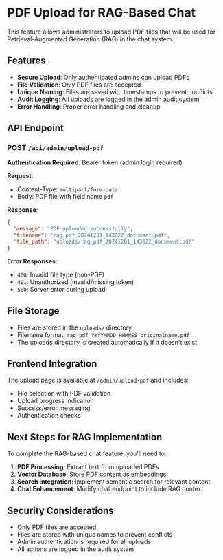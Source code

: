 # PDF Upload for RAG-Based Chat

This feature allows administrators to upload PDF files that will be used for Retrieval-Augmented Generation (RAG) in the chat system.

## Features

- **Secure Upload**: Only authenticated admins can upload PDFs
- **File Validation**: Only PDF files are accepted
- **Unique Naming**: Files are saved with timestamps to prevent conflicts
- **Audit Logging**: All uploads are logged in the admin audit system
- **Error Handling**: Proper error handling and cleanup

## API Endpoint

### POST `/api/admin/upload-pdf`

**Authentication Required**: Bearer token (admin login required)

**Request**:
- Content-Type: `multipart/form-data`
- Body: PDF file with field name `pdf`

**Response**:
```json
{
  "message": "PDF uploaded successfully",
  "filename": "rag_pdf_20241201_143022_document.pdf",
  "file_path": "uploads/rag_pdf_20241201_143022_document.pdf"
}
```

**Error Responses**:
- `400`: Invalid file type (non-PDF)
- `401`: Unauthorized (invalid/missing token)
- `500`: Server error during upload

## File Storage

- Files are stored in the `uploads/` directory
- Filename format: `rag_pdf_YYYYMMDD_HHMMSS_originalname.pdf`
- The uploads directory is created automatically if it doesn't exist

## Frontend Integration

The upload page is available at `/admin/upload-pdf` and includes:
- File selection with PDF validation
- Upload progress indication
- Success/error messaging
- Authentication checks

## Next Steps for RAG Implementation

To complete the RAG-based chat feature, you'll need to:

1. **PDF Processing**: Extract text from uploaded PDFs
2. **Vector Database**: Store PDF content as embeddings
3. **Search Integration**: Implement semantic search for relevant content
4. **Chat Enhancement**: Modify chat endpoint to include RAG context

## Security Considerations

- Only PDF files are accepted
- Files are stored with unique names to prevent conflicts
- Admin authentication is required for all uploads
- All actions are logged in the audit system 